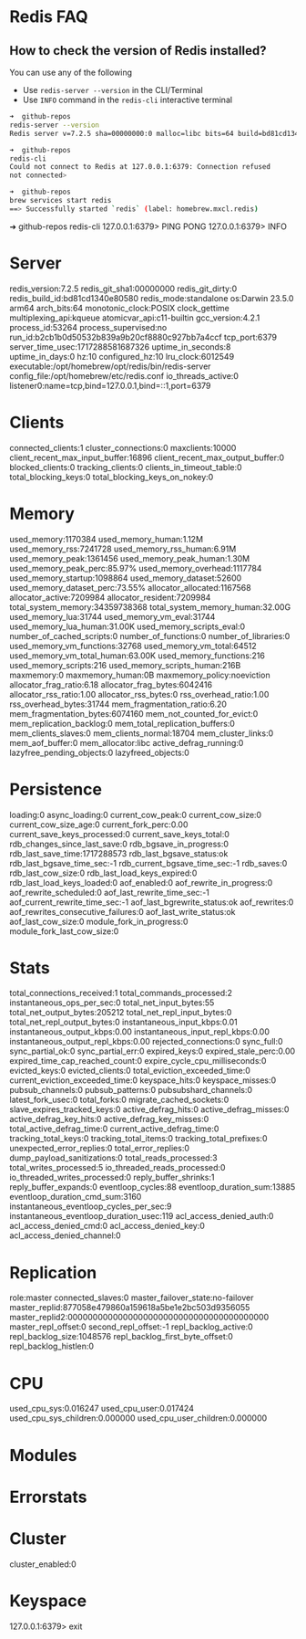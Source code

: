 # Redis FAQ

## How to check the version of Redis installed?

You can use any of the following

* Use `redis-server --version` in the CLI/Terminal
* Use `INFO` command in the `redis-cli` interactive terminal
 
```sh
➜  github-repos
redis-server --version
Redis server v=7.2.5 sha=00000000:0 malloc=libc bits=64 build=bd81cd1340e80580
```

```sh
➜  github-repos
redis-cli
Could not connect to Redis at 127.0.0.1:6379: Connection refused
not connected>
```

```sh
➜  github-repos
brew services start redis
==> Successfully started `redis` (label: homebrew.mxcl.redis)
```

➜  github-repos
redis-cli
127.0.0.1:6379> PING
PONG
127.0.0.1:6379> INFO
# Server
redis_version:7.2.5
redis_git_sha1:00000000
redis_git_dirty:0
redis_build_id:bd81cd1340e80580
redis_mode:standalone
os:Darwin 23.5.0 arm64
arch_bits:64
monotonic_clock:POSIX clock_gettime
multiplexing_api:kqueue
atomicvar_api:c11-builtin
gcc_version:4.2.1
process_id:53264
process_supervised:no
run_id:b2cb1b0d50532b839a9b20cf8880c927bb7a4ccf
tcp_port:6379
server_time_usec:1717288581687326
uptime_in_seconds:8
uptime_in_days:0
hz:10
configured_hz:10
lru_clock:6012549
executable:/opt/homebrew/opt/redis/bin/redis-server
config_file:/opt/homebrew/etc/redis.conf
io_threads_active:0
listener0:name=tcp,bind=127.0.0.1,bind=::1,port=6379

# Clients
connected_clients:1
cluster_connections:0
maxclients:10000
client_recent_max_input_buffer:16896
client_recent_max_output_buffer:0
blocked_clients:0
tracking_clients:0
clients_in_timeout_table:0
total_blocking_keys:0
total_blocking_keys_on_nokey:0

# Memory
used_memory:1170384
used_memory_human:1.12M
used_memory_rss:7241728
used_memory_rss_human:6.91M
used_memory_peak:1361456
used_memory_peak_human:1.30M
used_memory_peak_perc:85.97%
used_memory_overhead:1117784
used_memory_startup:1098864
used_memory_dataset:52600
used_memory_dataset_perc:73.55%
allocator_allocated:1167568
allocator_active:7209984
allocator_resident:7209984
total_system_memory:34359738368
total_system_memory_human:32.00G
used_memory_lua:31744
used_memory_vm_eval:31744
used_memory_lua_human:31.00K
used_memory_scripts_eval:0
number_of_cached_scripts:0
number_of_functions:0
number_of_libraries:0
used_memory_vm_functions:32768
used_memory_vm_total:64512
used_memory_vm_total_human:63.00K
used_memory_functions:216
used_memory_scripts:216
used_memory_scripts_human:216B
maxmemory:0
maxmemory_human:0B
maxmemory_policy:noeviction
allocator_frag_ratio:6.18
allocator_frag_bytes:6042416
allocator_rss_ratio:1.00
allocator_rss_bytes:0
rss_overhead_ratio:1.00
rss_overhead_bytes:31744
mem_fragmentation_ratio:6.20
mem_fragmentation_bytes:6074160
mem_not_counted_for_evict:0
mem_replication_backlog:0
mem_total_replication_buffers:0
mem_clients_slaves:0
mem_clients_normal:18704
mem_cluster_links:0
mem_aof_buffer:0
mem_allocator:libc
active_defrag_running:0
lazyfree_pending_objects:0
lazyfreed_objects:0

# Persistence
loading:0
async_loading:0
current_cow_peak:0
current_cow_size:0
current_cow_size_age:0
current_fork_perc:0.00
current_save_keys_processed:0
current_save_keys_total:0
rdb_changes_since_last_save:0
rdb_bgsave_in_progress:0
rdb_last_save_time:1717288573
rdb_last_bgsave_status:ok
rdb_last_bgsave_time_sec:-1
rdb_current_bgsave_time_sec:-1
rdb_saves:0
rdb_last_cow_size:0
rdb_last_load_keys_expired:0
rdb_last_load_keys_loaded:0
aof_enabled:0
aof_rewrite_in_progress:0
aof_rewrite_scheduled:0
aof_last_rewrite_time_sec:-1
aof_current_rewrite_time_sec:-1
aof_last_bgrewrite_status:ok
aof_rewrites:0
aof_rewrites_consecutive_failures:0
aof_last_write_status:ok
aof_last_cow_size:0
module_fork_in_progress:0
module_fork_last_cow_size:0

# Stats
total_connections_received:1
total_commands_processed:2
instantaneous_ops_per_sec:0
total_net_input_bytes:55
total_net_output_bytes:205212
total_net_repl_input_bytes:0
total_net_repl_output_bytes:0
instantaneous_input_kbps:0.01
instantaneous_output_kbps:0.00
instantaneous_input_repl_kbps:0.00
instantaneous_output_repl_kbps:0.00
rejected_connections:0
sync_full:0
sync_partial_ok:0
sync_partial_err:0
expired_keys:0
expired_stale_perc:0.00
expired_time_cap_reached_count:0
expire_cycle_cpu_milliseconds:0
evicted_keys:0
evicted_clients:0
total_eviction_exceeded_time:0
current_eviction_exceeded_time:0
keyspace_hits:0
keyspace_misses:0
pubsub_channels:0
pubsub_patterns:0
pubsubshard_channels:0
latest_fork_usec:0
total_forks:0
migrate_cached_sockets:0
slave_expires_tracked_keys:0
active_defrag_hits:0
active_defrag_misses:0
active_defrag_key_hits:0
active_defrag_key_misses:0
total_active_defrag_time:0
current_active_defrag_time:0
tracking_total_keys:0
tracking_total_items:0
tracking_total_prefixes:0
unexpected_error_replies:0
total_error_replies:0
dump_payload_sanitizations:0
total_reads_processed:3
total_writes_processed:5
io_threaded_reads_processed:0
io_threaded_writes_processed:0
reply_buffer_shrinks:1
reply_buffer_expands:0
eventloop_cycles:88
eventloop_duration_sum:13885
eventloop_duration_cmd_sum:3160
instantaneous_eventloop_cycles_per_sec:9
instantaneous_eventloop_duration_usec:119
acl_access_denied_auth:0
acl_access_denied_cmd:0
acl_access_denied_key:0
acl_access_denied_channel:0

# Replication
role:master
connected_slaves:0
master_failover_state:no-failover
master_replid:877058e479860a159618a5be1e2bc503d9356055
master_replid2:0000000000000000000000000000000000000000
master_repl_offset:0
second_repl_offset:-1
repl_backlog_active:0
repl_backlog_size:1048576
repl_backlog_first_byte_offset:0
repl_backlog_histlen:0

# CPU
used_cpu_sys:0.016247
used_cpu_user:0.017424
used_cpu_sys_children:0.000000
used_cpu_user_children:0.000000

# Modules

# Errorstats

# Cluster
cluster_enabled:0

# Keyspace
127.0.0.1:6379> exit
```
